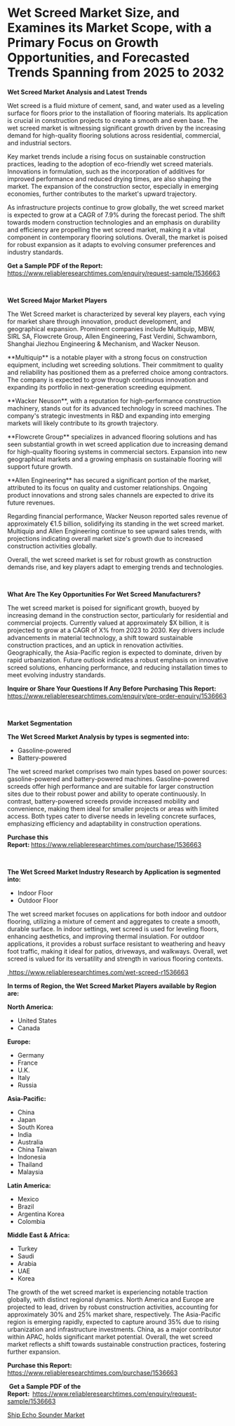 <p><h1>Wet Screed Market Size, and Examines its Market Scope, with a Primary Focus on Growth Opportunities, and Forecasted Trends Spanning from 2025 to 2032</h1></p><p><strong>Wet Screed Market Analysis and Latest Trends</strong></p>
<p><p>Wet screed is a fluid mixture of cement, sand, and water used as a leveling surface for floors prior to the installation of flooring materials. Its application is crucial in construction projects to create a smooth and even base. The wet screed market is witnessing significant growth driven by the increasing demand for high-quality flooring solutions across residential, commercial, and industrial sectors.</p><p>Key market trends include a rising focus on sustainable construction practices, leading to the adoption of eco-friendly wet screed materials. Innovations in formulation, such as the incorporation of additives for improved performance and reduced drying times, are also shaping the market. The expansion of the construction sector, especially in emerging economies, further contributes to the market's upward trajectory. </p><p>As infrastructure projects continue to grow globally, the wet screed market is expected to grow at a CAGR of 7.9% during the forecast period. The shift towards modern construction technologies and an emphasis on durability and efficiency are propelling the wet screed market, making it a vital component in contemporary flooring solutions. Overall, the market is poised for robust expansion as it adapts to evolving consumer preferences and industry standards.</p></p>
<p><strong>Get a Sample PDF of the Report:&nbsp;</strong> <a href="https://www.reliableresearchtimes.com/enquiry/request-sample/1536663?utm_campaign=2006&utm_medium=2&utm_source=Github&utm_content=ia&utm_term=22022025&utm_id=wet-screed">https://www.reliableresearchtimes.com/enquiry/request-sample/1536663</a></p>
<p>&nbsp;</p>
<p><strong>Wet Screed Major Market Players</strong></p>
<p><p>The Wet Screed market is characterized by several key players, each vying for market share through innovation, product development, and geographical expansion. Prominent companies include Multiquip, MBW, SIRL SA, Flowcrete Group, Allen Engineering, Fast Verdini, Schwamborn, Shanghai Jiezhou Engineering & Mechanism, and Wacker Neuson.</p><p>**Multiquip** is a notable player with a strong focus on construction equipment, including wet screeding solutions. Their commitment to quality and reliability has positioned them as a preferred choice among contractors. The company is expected to grow through continuous innovation and expanding its portfolio in next-generation screeding equipment.</p><p>**Wacker Neuson**, with a reputation for high-performance construction machinery, stands out for its advanced technology in screed machines. The company's strategic investments in R&D and expanding into emerging markets will likely contribute to its growth trajectory.</p><p>**Flowcrete Group** specializes in advanced flooring solutions and has seen substantial growth in wet screed application due to increasing demand for high-quality flooring systems in commercial sectors. Expansion into new geographical markets and a growing emphasis on sustainable flooring will support future growth.</p><p>**Allen Engineering** has secured a significant portion of the market, attributed to its focus on quality and customer relationships. Ongoing product innovations and strong sales channels are expected to drive its future revenues.</p><p>Regarding financial performance, Wacker Neuson reported sales revenue of approximately €1.5 billion, solidifying its standing in the wet screed market. Multiquip and Allen Engineering continue to see upward sales trends, with projections indicating overall market size's growth due to increased construction activities globally.</p><p>Overall, the wet screed market is set for robust growth as construction demands rise, and key players adapt to emerging trends and technologies.</p></p>
<p>&nbsp;</p>
<p><strong>What Are The Key Opportunities For Wet Screed Manufacturers?</strong></p>
<p><p>The wet screed market is poised for significant growth, buoyed by increasing demand in the construction sector, particularly for residential and commercial projects. Currently valued at approximately $X billion, it is projected to grow at a CAGR of X% from 2023 to 2030. Key drivers include advancements in material technology, a shift toward sustainable construction practices, and an uptick in renovation activities. Geographically, the Asia-Pacific region is expected to dominate, driven by rapid urbanization. Future outlook indicates a robust emphasis on innovative screed solutions, enhancing performance, and reducing installation times to meet evolving industry standards.</p></p>
<p><strong>Inquire or Share Your Questions If Any Before Purchasing This Report:</strong> <a href="https://www.reliableresearchtimes.com/enquiry/pre-order-enquiry/1536663?utm_campaign=2006&utm_medium=2&utm_source=Github&utm_content=ia&utm_term=22022025&utm_id=wet-screed">https://www.reliableresearchtimes.com/enquiry/pre-order-enquiry/1536663</a></p>
<p>&nbsp;</p>
<p><strong>Market Segmentation</strong></p>
<p><strong>The Wet Screed Market Analysis by types is segmented into:</strong></p>
<p><ul><li>Gasoline-powered</li><li>Battery-powered</li></ul></p>
<p><p>The wet screed market comprises two main types based on power sources: gasoline-powered and battery-powered machines. Gasoline-powered screeds offer high performance and are suitable for larger construction sites due to their robust power and ability to operate continuously. In contrast, battery-powered screeds provide increased mobility and convenience, making them ideal for smaller projects or areas with limited access. Both types cater to diverse needs in leveling concrete surfaces, emphasizing efficiency and adaptability in construction operations.</p></p>
<p><strong>Purchase this Report:&nbsp;</strong><a href="https://www.reliableresearchtimes.com/purchase/1536663?utm_campaign=2006&utm_medium=2&utm_source=Github&utm_content=ia&utm_term=22022025&utm_id=wet-screed">https://www.reliableresearchtimes.com/purchase/1536663</a></p>
<p>&nbsp;</p>
<p><strong>The Wet Screed Market Industry Research by Application is segmented into:</strong></p>
<p><ul><li>Indoor Floor</li><li>Outdoor Floor</li></ul></p>
<p><p>The wet screed market focuses on applications for both indoor and outdoor flooring, utilizing a mixture of cement and aggregates to create a smooth, durable surface. In indoor settings, wet screed is used for leveling floors, enhancing aesthetics, and improving thermal insulation. For outdoor applications, it provides a robust surface resistant to weathering and heavy foot traffic, making it ideal for patios, driveways, and walkways. Overall, wet screed is valued for its versatility and strength in various flooring contexts.</p></p>
<p><a href="https://www.reliableresearchtimes.com/wet-screed-r1536663?utm_campaign=2006&utm_medium=2&utm_source=Github&utm_content=ia&utm_term=22022025&utm_id=wet-screed">&nbsp;https://www.reliableresearchtimes.com/wet-screed-r1536663</a></p>
<p><strong>In terms of Region, the Wet Screed Market Players available by Region are:</strong></p>
<p>
    <p> <strong> North America: </strong>
        <ul>
            <li>United States</li>
            <li>Canada</li>
        </ul>
        </p> 
    <p> <strong> Europe: </strong>
        <ul>
            <li>Germany</li>
            <li>France</li>
            <li>U.K.</li>
            <li>Italy</li>
            <li>Russia</li>
        </ul>
        </p> 
    <p> <strong> Asia-Pacific: </strong>
        <ul>
            <li>China</li>
            <li>Japan</li>
            <li>South Korea</li>
            <li>India</li>
            <li>Australia</li>
            <li>China Taiwan</li>
            <li>Indonesia</li>
            <li>Thailand</li>
            <li>Malaysia</li>
        </ul>
        </p> 
    <p> <strong> Latin America: </strong>
        <ul>
            <li>Mexico</li>
            <li>Brazil</li>
            <li>Argentina Korea</li>
            <li>Colombia</li>
        </ul>
        </p> 
    <p> <strong> Middle East & Africa: </strong>
        <ul>
            <li>Turkey</li>
            <li>Saudi</li>
            <li>Arabia</li>
            <li>UAE</li>
            <li>Korea</li>
        </ul>
    </p>
    </p>
<p><p>The growth of the wet screed market is experiencing notable traction globally, with distinct regional dynamics. North America and Europe are projected to lead, driven by robust construction activities, accounting for approximately 30% and 25% market share, respectively. The Asia-Pacific region is emerging rapidly, expected to capture around 35% due to rising urbanization and infrastructure investments. China, as a major contributor within APAC, holds significant market potential. Overall, the wet screed market reflects a shift towards sustainable construction practices, fostering further expansion.</p></p>
<p><strong>Purchase this Report: </strong><a href="https://www.reliableresearchtimes.com/purchase/1536663?utm_campaign=2006&utm_medium=2&utm_source=Github&utm_content=ia&utm_term=22022025&utm_id=wet-screed">https://www.reliableresearchtimes.com/purchase/1536663</a></p>
<p>&nbsp;<strong>Get a Sample PDF of the Report:&nbsp;&nbsp;</strong><a href="https://www.reliableresearchtimes.com/enquiry/request-sample/1536663?utm_campaign=2006&utm_medium=2&utm_source=Github&utm_content=ia&utm_term=22022025&utm_id=wet-screed">https://www.reliableresearchtimes.com/enquiry/request-sample/1536663</a></p>
<p><strong></strong></p>
<p><p><a href="https://github.com/bmorecock/Market-Research-Report-List-6/blob/main/ship-echo-sounder-market.md?utm_campaign=2006&utm_medium=2&utm_source=Github&utm_content=ia&utm_term=22022025&utm_id=wet-screed">Ship Echo Sounder Market</a></p></p>